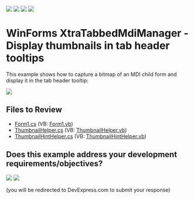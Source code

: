 <!-- default badges list -->
![](https://img.shields.io/endpoint?url=https://codecentral.devexpress.com/api/v1/VersionRange/128618080/24.2.1%2B)
[![](https://img.shields.io/badge/Open_in_DevExpress_Support_Center-FF7200?style=flat-square&logo=DevExpress&logoColor=white)](https://supportcenter.devexpress.com/ticket/details/E2581)
[![](https://img.shields.io/badge/📖_How_to_use_DevExpress_Examples-e9f6fc?style=flat-square)](https://docs.devexpress.com/GeneralInformation/403183)
[![](https://img.shields.io/badge/💬_Leave_Feedback-feecdd?style=flat-square)](#does-this-example-address-your-development-requirementsobjectives)
<!-- default badges end -->

# WinForms XtraTabbedMdiManager - Display thumbnails in tab header tooltips

This example shows how to capture a bitmap of an MDI child form and display it in the tab header tooltip:

![](https://raw.githubusercontent.com/DevExpress-Examples/xtratabbedmdimanager-how-to-display-thumbnails-for-mdi-child-forms-e2581/13.1.4%2B/media/winforms-tabbed-ui-show-bitmap-hint.png)


## Files to Review

* [Form1.cs](./CS/WindowsApplication1/Form1.cs) (VB: [Form1.vb](./VB/WindowsApplication1/Form1.vb))
* [ThumbnailHelper.cs](./CS/WindowsApplication1/Helper/ThumbnailHelper.cs) (VB: [ThumbnailHelper.vb](./VB/WindowsApplication1/Helper/ThumbnailHelper.vb))
* [ThumbnailHintHelper.cs](./CS/WindowsApplication1/Helper/ThumbnailHintHelper.cs) (VB: [ThumbnailHintHelper.vb](./VB/WindowsApplication1/Helper/ThumbnailHintHelper.vb))
<!-- feedback -->
## Does this example address your development requirements/objectives?

[<img src="https://www.devexpress.com/support/examples/i/yes-button.svg"/>](https://www.devexpress.com/support/examples/survey.xml?utm_source=github&utm_campaign=winforms-tabbed-mdi-manager-custom-tab-header-tooltip&~~~was_helpful=yes) [<img src="https://www.devexpress.com/support/examples/i/no-button.svg"/>](https://www.devexpress.com/support/examples/survey.xml?utm_source=github&utm_campaign=winforms-tabbed-mdi-manager-custom-tab-header-tooltip&~~~was_helpful=no)

(you will be redirected to DevExpress.com to submit your response)
<!-- feedback end -->
